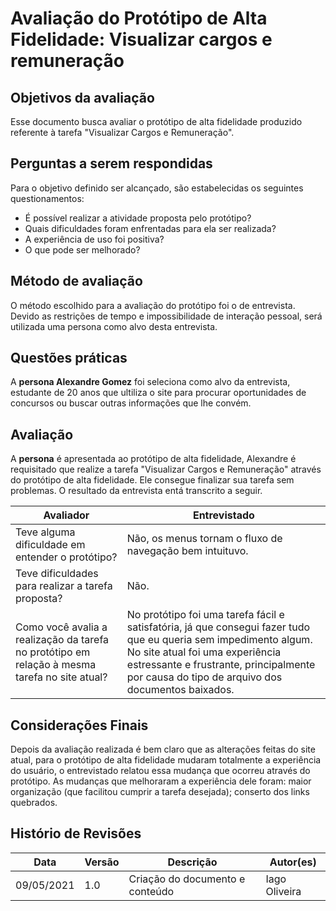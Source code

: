 # Avaliação do Protótipo de Alta Fidelidade: Visualizar cargos e remuneração
## Objetivos da avaliação
Esse documento busca avaliar o protótipo de alta fidelidade produzido referente à tarefa "Visualizar Cargos e Remuneração".
## Perguntas a serem respondidas
Para o objetivo definido ser alcançado, são estabelecidas os  seguintes questionamentos:

- É possível realizar a atividade proposta pelo protótipo?
- Quais dificuldades foram enfrentadas para ela ser realizada?
- A experiência de uso foi positiva?
- O que pode ser melhorado?
## Método de avaliação
O método escolhido para a avaliação do protótipo foi o de entrevista. Devido as restrições de tempo e impossibilidade de interação pessoal, será utilizada uma persona como alvo desta entrevista.
## Questões práticas
A **persona Alexandre Gomez** foi seleciona como alvo da entrevista, estudante de 20 anos que ultiliza o site para procurar oportunidades de concursos ou buscar outras informações que lhe convém.
## Avaliação
A **persona**  é apresentada ao protótipo de alta fidelidade, Alexandre é requisitado que realize a tarefa "Visualizar Cargos e Remuneração" através do protótipo de alta fidelidade. Ele consegue finalizar sua tarefa sem problemas.
O resultado da entrevista entá transcrito a seguir.

| Avaliador | Entrevistado |
|---|---|
| Teve alguma dificuldade em entender o protótipo? | Não, os menus tornam o fluxo de navegação bem intuituvo. |
| Teve dificuldades para realizar a tarefa proposta? | Não. |
| Como você avalia a realização da tarefa no protótipo em relação à mesma tarefa no site atual? | No protótipo foi uma tarefa fácil e satisfatória, já que consegui fazer tudo que eu queria sem impedimento algum. No site atual foi uma experiência estressante e frustrante, principalmente por causa do tipo de arquivo dos documentos baixados. |


## Considerações Finais
Depois da avaliação realizada é bem claro que as alterações feitas do site atual, para o protótipo de alta fidelidade mudaram totalmente a experiência do usuário, o entrevistado relatou essa mudança que ocorreu através do protótipo. As mudanças que melhoraram a experiência dele foram: maior organização (que facilitou cumprir a tarefa desejada); conserto dos links quebrados.

## Histório de Revisões

| Data | Versão | Descrição | Autor(es) |
| --- | --- | --- | --- |
| 09/05/2021 | 1.0 | Criação do documento e conteúdo | Iago Oliveira |